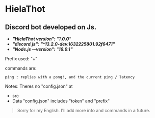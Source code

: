 # HielaThot
## Discord bot developed on Js.
- ***"HielaThot version": "1.0.0"***
- ***"discord.js": "^13.2.0-dev.1632225801.92f6471"***
- ***"Node.js --version": "16.9.1"***

Prefix used: "+"

commands are:
```
ping : replies with a pong!, and the current ping / latency 
```

Notes:
Theres no "config.json" at
-  src
  - Data
"config.json" includes "token" and "prefix"

>Sorry for my English.
>I'll add more info and commands in a future.
